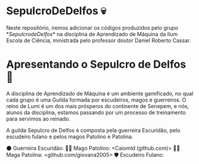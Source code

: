 # SepulcroDeDelfos :skull:
Neste repositório, iremos adicionar os códigos produzidos pelo grupo $*Sepulcro de Delfos*$ na disciplina de Aprendizado de Máquina da Ilum Escola de Ciência, ministrada pelo professor doutor Daniel Roberto Cassar.

# Apresentando o Sepulcro de Delfos :european_castle:
A disciplina de Aprendizado de Máquina é um ambiente gamificado, no qual cada grupo é uma Guilda formada por escudeiros, magos e guerreiros. O reino de Lumi é um dos mais prósperos do continente de Senepem, e nós, alunos da disciplina, estamos passando por um processo de treinamento para servimos ao reinado.

A guilda Sepulcro de Delfos é composta pela guerreira Escuridão, pelo escudeiro fulano e pelos magos Patolino e Patolina. 

:new_moon: Guerreira Escuridão:
:mage_man: Mago Patolino: <Caiomld (github.com)>
:mage_woman: Maga Patolina: <github.com/giovana2005>
:shield: Escudeiro Fulano:

